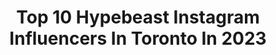 ---
title: Top 10 Hypebeast Instagram Influencers In Toronto In 2023
description: >-
  Find top hypebeast Instagram influencers in Toronto in 2023. Most popular hashtags: #hypebeast #heatercentral #streetwear #moodygrams.
platform: Instagram
hits: 5
text_top: See the best Instagram influencers on inBeat.
text_bottom: Our platform aggregates 5 Instagram influencers like this in Toronto, Canada for you to contact.
profiles:
  - username: "sneakertalkca"
    fullname: >-
      Christian Cantelon ✪
    bio: >-
      Sneaker, Steetwear & Travel Vlogger on YouTube 📍Based in Toronto, Canada 🇵🇭🇨🇦 Sneaker Page ➡️ @sneakertalk365
    location: "Canada"
    followers: 35527
    engagement: 242
    commentsToLikes: 0.042027
    id: ck6tr4rlbwxc40j712p3elo58
    verified: false
    hashtags: "#jordan1, #streetwear, #hypebeast, #ootd"
  - username: "ryan.geric"
    fullname: >-
      
    bio: >-
      📍Toronto Cityscapes & Sneakers 🇨🇦🇩🇪🇸🇮 Portrait Account - @ryangeric.portraits DM to shoot/prints 📩 Quality photos live on forever
    location: "Canada"
    followers: 6230
    engagement: 493
    commentsToLikes: 0.057110
    id: ck5hk2mkshoiz0i11cprcthsr
    verified: false
    hashtags: "#6ixwalks, #moodyports, #streetscapes, #sunrise"
  - username: "halfbearhalfamazing"
    fullname: >-
      THE FURRIEST HYPEBEAST
    bio: >-
      Bear 🐻 6 year old Chow Chow. Luna 🐺 2 year old Siberian Husky. Toronto 📍
    location: "Canada"
    followers: 39955
    engagement: 413
    commentsToLikes: 0.014778
    id: ck9ha5mh1b90d0j78nkaqtu2c
    verified: false
    hashtags: "#crownandpaw"
  - username: "s.z.a.theory"
    fullname: >-
      Szabi
    bio: >-
      🇬🇧 Bath, England | 🇨🇦 Toronto, Canada Graphic Designer, Sometimes Photographer 📷 Sony α7rIII
    location: "Canada"
    followers: 7983
    engagement: 1022
    commentsToLikes: 0.061201
    id: ck0vx3mc7wyxg0i195656bnvq
    verified: false
    hashtags: "#agameof10k, #longexposure, #master, #citykillerz"
  - username: "iamxdremonn"
    fullname: >-
      Dre S-H. Ashmeade
    bio: >-
      🇨🇦/🇯🇲 💼 Co-Founder of:@lucid.saturdays @thelucidfamily 👤 @justsaydremonn 👟 Streetwear | Sneakers | Lifestyle 📩 Iamxdremonn@outlook.com
    location: "Canada"
    followers: 3392
    engagement: 1714
    commentsToLikes: 0.189811
    id: ck5pxadoqqumi0i11jr54d513
    verified: false
    hashtags: "#outfitoftheday, #ootd, #hypedstreets, #dailystreetwearinspiration"
  - username: "yvngrice"
    fullname: >-
      🍚 romulus 🍚
    bio: >-
      👟 | Sneakers, Streetwear & Entrepreneurship 🔥 | Teaching YOU About Hype Culture 📲 | TikTok: 900k+ 📧 | contact@yvngrice.com @xtrariceplz @runitupyyc
    location: "Canada"
    followers: 45757
    engagement: 694
    commentsToLikes: 0.015655
    id: ck8wfx1ecge400j78177l4upr
    verified: false
    hashtags: "#offwhite, #hypebeast, #sneakerhead, #jordan1"
  - username: "ebenism"
    fullname: >-
      ebenism | animal art
    bio: >-
      📱 Photo manipulation edits in iOS 📷 Photography @ebenmccrimmon 🌏 Byron Bay Australia 🔻PRINTS🔻
    location: "Canada"
    followers: 90272
    engagement: 677
    commentsToLikes: 0.010670
    id: ck0u1uq41y19b0i191s1hkhi3
    verified: false
    hashtags: "#art, #bigcats, #surrealart, #creativeoptic"
  - username: "f8edcolors"
    fullname: >-
      Jordan Bank
    bio: >-
      
    location: "Canada"
    followers: 10329
    engagement: 606
    commentsToLikes: 0.069293
    id: ck0u7x4k45zyr0i19odypqhzd
    verified: false
    hashtags: "#eclectic, #theimaged, #exploretocreate, #leagueoflenses"
  - username: "sneakertalkca"
    fullname: >-
      Christian Cantelon ✪
    bio: >-
      Sneaker, Steetwear & Travel Vlogger on YouTube 📍Based in Toronto, Canada 🇵🇭🇨🇦 Sneaker Page ➡️ @sneakertalk365
    location: "Canada"
    followers: 35527
    engagement: 242
    commentsToLikes: 0.042027
    id: ck6tr4rlbwxc40j712p3elo58
    verified: false
    hashtags: "#jordan1, #streetwear, #hypebeast, #ootd"
  - username: "factoryxii"
    fullname: >-
      Charles Hü | 不只是個攝影大叔
    bio: >-
      storyteller, photographer, father and traveller. my photo worth a thousand words. - Canon R5 /
    location: "Canada"
    followers: 33855
    engagement: 209
    commentsToLikes: 0.006549
    id: ck8td8rrv2d5d0j78t18u7ifd
    verified: false
    hashtags: "#brunchoutfit, #foodgawker, #streetphotography, #moodygrams"
---